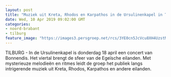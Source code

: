 ```yaml
---
layout: post
title: "Muziek uit Kreta, Rhodos en Karpathos in de Ursulinenkapel in Tilburg"
date: Wed, 10 Apr 2019 09:02:00 GMT
categories: 
- noord-brabant 
- tilburg 
feature_image: "https://images3.persgroep.net/rcs/3YE0cn5JcVcu8XH4UzstM3USy28/diocontent/145227110/_fitwidth/400/?appId=21791a8992982cd8da851550a453bd7f&quality=0.7"
---
```


TILBURG - In de Ursulinenkapel is donderdag 18 april een concert van Bonnendis. Het viertal brengt de sfeer van de Egeïsche eilanden. Met mysterieuze melodieën en ritmes leidt de groep het publiek langs intrigerende muziek uit Kreta, Rhodos, Karpathos en andere eilanden.
